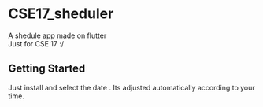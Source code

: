# CSE17_sheduler

A shedule app made on flutter <br>Just for CSE 17  :/
## Getting Started

Just install and select the date . Its adjusted automatically according to your time.


